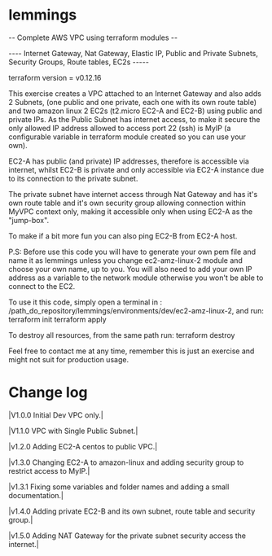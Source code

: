# lemmings

-- Complete AWS VPC using terraform modules --

---- Internet Gateway, Nat Gateway, Elastic IP, Public and Private Subnets, Security Groups, Route tables, EC2s -----

terraform version = v0.12.16

This exercise creates a VPC attached to an Internet Gateway and also adds 2 Subnets, (one public and one private, each one with its own route table)
and two amazon linux 2 EC2s (t2.micro EC2-A and EC2-B) using public and private IPs. As the Public Subnet has internet access, to make it secure the
only allowed IP address allowed to access port 22 (ssh) is MyIP (a configurable variable in terraform module created so you can use your own).

EC2-A has public (and private) IP addresses, therefore is accessible via internet, whilst EC2-B is private and only accessible via 
EC2-A instance due to its connection to the private subnet.

The private subnet have internet access through Nat Gateway and has it's own route table and it's own security group allowing connection within MyVPC
context only, making it accessible only when using EC2-A as the "jump-box". 

To make if a bit more fun you can also ping EC2-B from EC2-A host. 

P.S: Before use this code you will have to generate your own pem file and name it as lemmings unless 
you change ec2-amz-linux-2 module and choose your own name, up to you. You will also need to add your own IP address as a variable to the network module otherwise
you won't be able to connect to the EC2. 

To use it this code, simply open a terminal in : /path_do_repository/lemmings/environments/dev/ec2-amz-linux-2, and run:
terraform init 
terraform apply

To destroy all resources, from the same path run:
terraform destroy 

Feel free to contact me at any time, remember this is just an exercise and might not suit for production usage.

# Change log
|V1.0.0 Initial Dev VPC only.|

|V1.1.0 VPC with Single Public Subnet.|

|v1.2.0 Adding EC2-A centos to public VPC.|

|v1.3.0 Changing EC2-A to amazon-linux and adding security group to restrict access to MyIP.|

|v1.3.1 Fixing some variables and folder names and adding a small documentation.|

|v1.4.0 Adding private EC2-B and its own subnet, route table and security group.|

|v1.5.0 Adding NAT Gateway for the private subnet security access the internet.|

